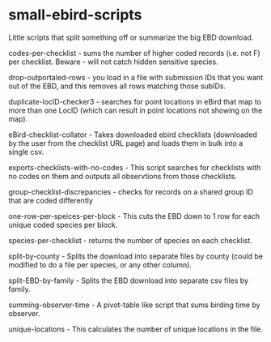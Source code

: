 # small-ebird-scripts
Little scripts that split something off or summarize the big EBD download.

codes-per-checklist - sums the number of higher coded records (i.e. not F) per checklist. Beware - will not catch hidden sensitive species.

drop-outportaled-rows - you load in a file with submission IDs that you want out of the EBD, and this removes all rows matching those subIDs.

duplicate-locID-checker3 - searches for point locations in eBird that map to more than one LocID (which can result in point locations not showing on the map).

eBird-checklist-collator - Takes downloaded ebird checklists (downloaded by the user from the checklist URL page) and loads them in bulk into a single csv.

exports-checklists-with-no-codes - This script searches for checklists with no codes on them and outputs all observtions from those checklists.

group-checklist-discrepancies - checks for records on a shared group ID that are coded differently 

one-row-per-speices-per-block - This cuts the EBD down to 1 row for each unique coded species per block.

species-per-checklist - returns the number of species on each checklist.

split-by-county - Splits the download into separate files by county (could be modified to do a file per species, or any other column).

split-EBD-by-family - Splits the EBD download into separate csv files by family.

summing-observer-time - A pivot-table like script that sums birding time by observer.

unique-locations - This calculates the number of unique locations in the file.
